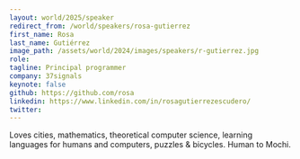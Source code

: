 ```yaml
---
layout: world/2025/speaker
redirect_from: /world/speakers/rosa-gutierrez
first_name: Rosa
last_name: Gutiérrez
image_path: /assets/world/2024/images/speakers/r-gutierrez.jpg
role:
tagline: Principal programmer
company: 37signals
keynote: false
github: https://github.com/rosa
linkedin: https://www.linkedin.com/in/rosagutierrezescudero/
twitter:
---
```


Loves cities, mathematics, theoretical computer science, learning languages for humans and computers, puzzles & bicycles. Human to Mochi.
